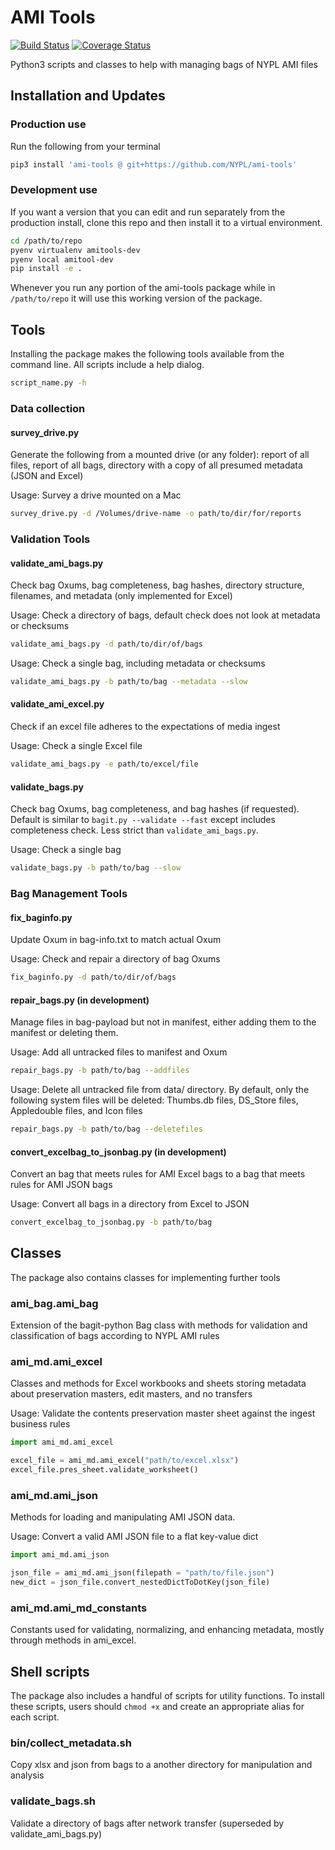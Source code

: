 # AMI Tools
[![Build Status](https://travis-ci.org/NYPL/ami-tools.svg?branch=master)](https://travis-ci.org/NYPL/ami-tools)
[![Coverage Status](https://coveralls.io/repos/github/NYPL/ami-tools/badge.svg?branch=master)](https://coveralls.io/github/NYPL/ami-tools?branch=master)

Python3 scripts and classes to help with managing bags of NYPL AMI files

## Installation and Updates

### Production use

Run the following from your terminal

```sh
pip3 install 'ami-tools @ git+https://github.com/NYPL/ami-tools'
```

### Development use

If you want a version that you can edit and run separately from the production install, clone this repo and then install it to a virtual environment.

```sh
cd /path/to/repo
pyenv virtualenv amitools-dev
pyenv local amitool-dev
pip install -e .
```

Whenever you run any portion of the ami-tools package while in `/path/to/repo` it will use this working version of the package.

## Tools
Installing the package makes the following tools available from the command line. All scripts include a help dialog.
```sh
script_name.py -h
```

### Data collection
#### survey_drive.py
Generate the following from a mounted drive (or any folder): report of all files, report of all bags, directory with a copy of all presumed metadata (JSON and Excel)

Usage: Survey a drive mounted on a Mac

```sh
survey_drive.py -d /Volumes/drive-name -o path/to/dir/for/reports
```

### Validation Tools
#### validate_ami_bags.py
Check bag Oxums, bag completeness, bag hashes, directory structure, filenames, and metadata (only implemented for Excel)

Usage: Check a directory of bags, default check does not look at metadata or checksums

```sh
validate_ami_bags.py -d path/to/dir/of/bags
```
Usage: Check a single bag, including metadata or checksums

```sh
validate_ami_bags.py -b path/to/bag --metadata --slow
```

#### validate_ami_excel.py
Check if an excel file adheres to the expectations of media ingest

Usage: Check a single Excel file

```sh
validate_ami_bags.py -e path/to/excel/file
```

#### validate_bags.py
Check bag Oxums, bag completeness, and bag hashes (if requested). Default is similar to `bagit.py --validate --fast` except includes completeness check. Less strict than `validate_ami_bags.py`.

Usage: Check a single bag

```sh
validate_bags.py -b path/to/bag --slow
```

### Bag Management Tools
#### fix_baginfo.py
Update Oxum in bag-info.txt to match actual Oxum

Usage: Check and repair a directory of bag Oxums

```sh
fix_baginfo.py -d path/to/dir/of/bags
```

#### repair_bags.py (in development)
Manage files in bag-payload but not in manifest, either adding them to the manifest or deleting them.

Usage: Add all untracked files to manifest and Oxum

```sh
repair_bags.py -b path/to/bag --addfiles
```

Usage: Delete all untracked file from data/ directory. By default, only the following system files will be deleted: Thumbs.db files, DS_Store files, Appledouble files, and Icon files

```sh
repair_bags.py -b path/to/bag --deletefiles
```

#### convert_excelbag_to_jsonbag.py (in development)
Convert an bag that meets rules for AMI Excel bags to a bag that meets rules for AMI JSON bags

Usage: Convert all bags in a directory from Excel to JSON

```sh
convert_excelbag_to_jsonbag.py -b path/to/bag
```


## Classes
The package also contains classes for implementing further tools

### ami_bag.ami_bag
Extension of the bagit-python Bag class with methods for validation and classification of bags according to NYPL AMI rules

### ami_md.ami_excel
Classes and methods for Excel workbooks and sheets storing metadata about preservation masters, edit masters, and no transfers

Usage: Validate the contents preservation master sheet against the ingest business rules

```python
import ami_md.ami_excel

excel_file = ami_md.ami_excel("path/to/excel.xlsx")
excel_file.pres_sheet.validate_worksheet()
```

### ami_md.ami_json
Methods for loading and manipulating AMI JSON data.

Usage: Convert a valid AMI JSON file to a flat key-value dict

```python
import ami_md.ami_json

json_file = ami_md.ami_json(filepath = "path/to/file.json")
new_dict = json_file.convert_nestedDictToDotKey(json_file)
```

### ami_md.ami_md_constants
Constants used for validating, normalizing, and enhancing metadata, mostly through methods in ami_excel.


## Shell scripts
The package also includes a handful of scripts for utility functions. To install these scripts, users should `chmod +x` and create an appropriate alias for each script.

### bin/collect_metadata.sh
Copy xlsx and json from bags to a another directory for manipulation and analysis

### validate_bags.sh
Validate a directory of bags after network transfer (superseded by validate_ami_bags.py)
